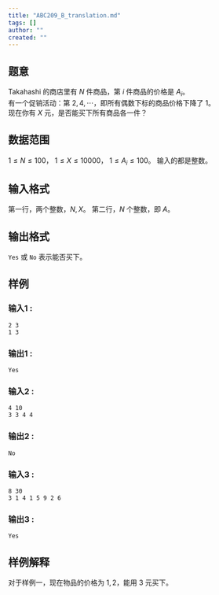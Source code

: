 ```yaml
---
title: "ABC209_B_translation.md"
tags: []
author: ""
created: ""
---
```


## 题意  

Takahashi 的商店里有 $N$ 件商品，第 $i$ 件商品的价格是 $A_i$。       
有一个促销活动：第 $2,4,\cdots$，即所有偶数下标的商品价格下降了 $1$。       
现在你有 $X$ 元，是否能买下所有商品各一件？

## 数据范围

$1\le N\le 100$，
$1\le X\le 10000$，
$1\le A_i\le 100$。
输入的都是整数。     

## 输入格式

第一行，两个整数，$N,X$。
第二行，$N$ 个整数，即 $A$。     
          
## 输出格式

`Yes` 或 `No` 表示能否买下。

## 样例

### 输入1 :
```
2 3
1 3
```

### 输出1 :
```
Yes
```

### 输入2 :
```
4 10
3 3 4 4
```

### 输出2 :
```
No
```

### 输入3 :
```
8 30
3 1 4 1 5 9 2 6
```

### 输出3 :
```
Yes
```

## 样例解释

对于样例一，现在物品的价格为 $1,2$，能用 $3$ 元买下。

